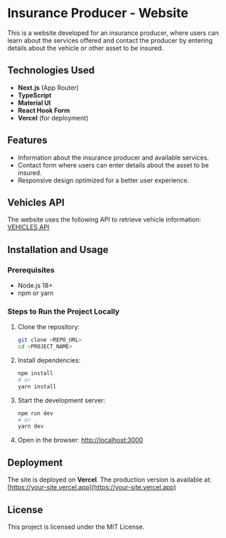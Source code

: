 # Insurance Producer - Website

This is a website developed for an insurance producer, where users can learn about the services offered and contact the producer by entering details about the vehicle or other asset to be insured.

## Technologies Used

- **Next.js** (App Router)
- **TypeScript**
- **Material UI**
- **React Hook Form**
- **Vercel** (for deployment)

## Features

- Information about the insurance producer and available services.
- Contact form where users can enter details about the asset to be insured.
- Responsive design optimized for a better user experience.

## Vehicles API

The website uses the following API to retrieve vehicle information:
[VEHICLES API](https://deividfortuna.github.io/fipe/?ref=public_apis)

## Installation and Usage

### Prerequisites

- Node.js 18+
- npm or yarn

### Steps to Run the Project Locally

1. Clone the repository:
   ```bash
   git clone <REPO_URL>
   cd <PROJECT_NAME>
   ```

2. Install dependencies:
   ```bash
   npm install
   # or
   yarn install
   ```

3. Start the development server:
   ```bash
   npm run dev
   # or
   yarn dev
   ```

4. Open in the browser: [http://localhost:3000](http://localhost:3000)

## Deployment

The site is deployed on **Vercel**. The production version is available at:
[https://your-site.vercel.app](https://your-site.vercel.app)

## License

This project is licensed under the MIT License.
